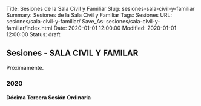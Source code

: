 Title: Sesiones de la Sala Civil y Familiar
Slug: sesiones-sala-civil-y-familiar
Summary: Sesiones de la Sala Civil y Familiar
Tags: Sesiones
URL: sesiones/sala-civil-y-familiar/
Save_As: sesiones/sala-civil-y-familiar/index.html
Date: 2020-01-01 12:00:00
Modified: 2020-01-01 12:00:00
Status: draft

## Sesiones - SALA CIVIL Y FAMILAR

Próximamente.



### 2020


#### Décima Tercera Sesión Ordinaria


